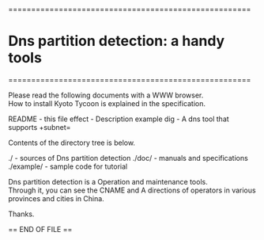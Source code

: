 
 =====================================================<br>
 # Dns partition detection: a handy tools
 =====================================================<br>

Please read the following documents with a WWW browser.	 <br> 
How to install Kyoto Tycoon is explained in the specification.<br>

  README         - this file
  effect         - Description example
  dig            - A dns tool that supports +subnet=

Contents of the directory tree is below.

  ./             - sources of Dns partition detection
  ./doc/         - manuals and specifications
  ./example/     - sample code for tutorial


Dns partition detection is a Operation and maintenance tools.<br>
Through it, you can see the CNAME and A directions of operators in various provinces and cities in China.<br>

Thanks.

== END OF FILE ==

